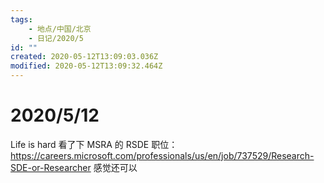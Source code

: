 ```yaml
---
tags:
    - 地点/中国/北京
    - 日记/2020/5
id: ""
created: 2020-05-12T13:09:03.036Z
modified: 2020-05-12T13:09:32.464Z
---
```

# 2020/5/12
Life is hard
看了下 MSRA 的 RSDE 职位：
https://careers.microsoft.com/professionals/us/en/job/737529/Research-SDE-or-Researcher
感觉还可以